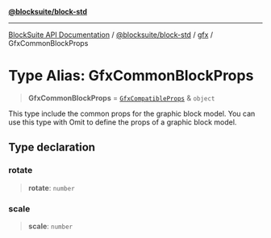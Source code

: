 [**@blocksuite/block-std**](../../../../@blocksuite/block-std/README.md)

***

[BlockSuite API Documentation](../../../../README.md) / [@blocksuite/block-std](../../README.md) / [gfx](../README.md) / GfxCommonBlockProps

# Type Alias: GfxCommonBlockProps

> **GfxCommonBlockProps** = [`GfxCompatibleProps`](GfxCompatibleProps.md) & `object`

This type include the common props for the graphic block model.
You can use this type with Omit to define the props of a graphic block model.

## Type declaration

### rotate

> **rotate**: `number`

### scale

> **scale**: `number`

